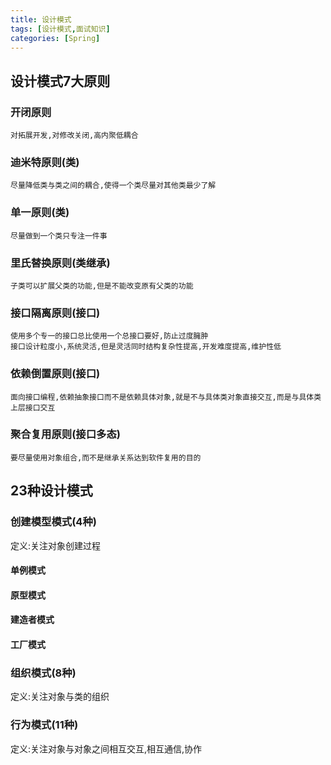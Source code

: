 ```yaml
---
title: 设计模式
tags: [设计模式,面试知识]
categories: [Spring]
---
```


## 设计模式7大原则
### 开闭原则
    对拓展开发,对修改关闭,高内聚低耦合

### 迪米特原则(类)
    尽量降低类与类之间的耦合,使得一个类尽量对其他类最少了解

### 单一原则(类)
    尽量做到一个类只专注一件事

### 里氏替换原则(类继承)
    子类可以扩展父类的功能,但是不能改变原有父类的功能

### 接口隔离原则(接口)
    使用多个专一的接口总比使用一个总接口要好,防止过度臃肿
    接口设计粒度小,系统灵活,但是灵活同时结构复杂性提高,开发难度提高,维护性低

### 依赖倒置原则(接口)
    面向接口编程,依赖抽象接口而不是依赖具体对象,就是不与具体类对象直接交互,而是与具体类上层接口交互

### 聚合复用原则(接口多态)
    要尽量使用对象组合,而不是继承关系达到软件复用的目的


## 23种设计模式
### 创建模型模式(4种)
定义:关注对象创建过程
#### 单例模式


#### 原型模式


#### 建造者模式


#### 工厂模式




### 组织模式(8种)
定义:关注对象与类的组织




### 行为模式(11种)
定义:关注对象与对象之间相互交互,相互通信,协作



